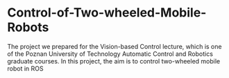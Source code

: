 # Control-of-Two-wheeled-Mobile-Robots
The project we prepared for the Vision-based Control lecture, which is one of the Poznan University of Technology Automatic Control and Robotics graduate courses. In this project, the aim is to control two-wheeled mobile robot in ROS
